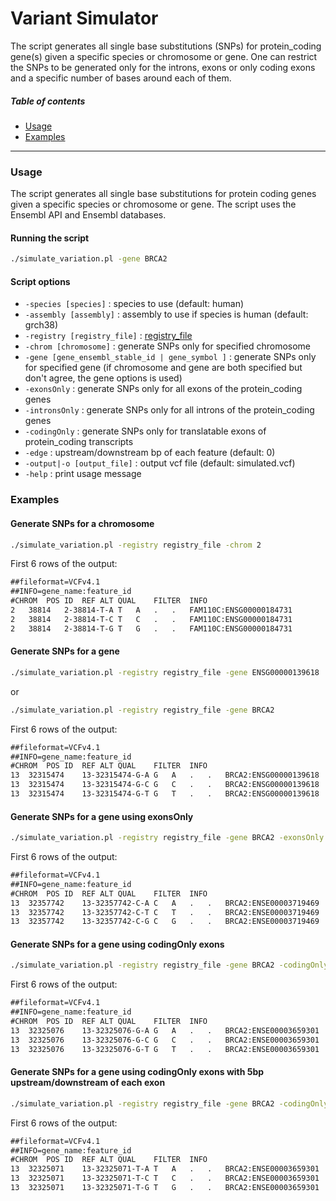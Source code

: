 Variant Simulator
=====================================
The script generates all single base substitutions (SNPs) for protein_coding gene(s) given a specific species or chromosome or gene. One can restrict the SNPs to be generated only for the introns, exons or only coding exons and a specific number of bases around each of them.

##### Table of contents
* [Usage](#usage)
* [Examples](#examples)
---
<a name="usage"></a>
### Usage
The script generates all single base substitutions for protein coding genes given a specific species or chromosome or gene. The script uses the Ensembl API and Ensembl databases.

#### Running the script
```bash
./simulate_variation.pl -gene BRCA2
```

#### Script options
* `-species [species]` : species to use (default: human)
* `-assembly [assembly]` : assembly to use if species is human (default: grch38)
* `-registry [registry_file]` : [registry_file](https://www.ensembl.org/info/docs/api/registry.html)
* `-chrom [chromosome]` : generate SNPs only for specified chromosome
* `-gene [gene_ensembl_stable_id | gene_symbol ]` : generate SNPs only for specified gene (if chromosome and gene are both specified but don't agree, the gene options is used)
* `-exonsOnly` : generate SNPs only for all exons of the protein_coding genes
* `-intronsOnly` : generate SNPs only for all introns of the protein_coding genes
* `-codingOnly` : generate SNPs only for translatable exons of protein_coding transcripts
* `-edge` : upstream/downstream bp of each feature (default: 0)
* `-output|-o [output_file]` : output vcf file (default: simulated.vcf)
* `-help` : print usage message

<a name="examples"></a>
### Examples 
#### Generate SNPs for a chromosome
```bash
./simulate_variation.pl -registry registry_file -chrom 2
```
First 6 rows of the output:
```txt
##fileformat=VCFv4.1
##INFO=gene_name:feature_id
#CHROM	POS	ID	REF	ALT	QUAL	FILTER	INFO
2	38814	2-38814-T-A	T	A	.	.	FAM110C:ENSG00000184731
2	38814	2-38814-T-C	T	C	.	.	FAM110C:ENSG00000184731
2	38814	2-38814-T-G	T	G	.	.	FAM110C:ENSG00000184731
```

#### Generate SNPs for a gene
```bash
./simulate_variation.pl -registry registry_file -gene ENSG00000139618
```
or
```bash
./simulate_variation.pl -registry registry_file -gene BRCA2
```
First 6 rows of the output:
```txt
##fileformat=VCFv4.1
##INFO=gene_name:feature_id
#CHROM	POS	ID	REF	ALT	QUAL	FILTER	INFO
13	32315474	13-32315474-G-A	G	A	.	.	BRCA2:ENSG00000139618
13	32315474	13-32315474-G-C	G	C	.	.	BRCA2:ENSG00000139618
13	32315474	13-32315474-G-T	G	T	.	.	BRCA2:ENSG00000139618
```

#### Generate SNPs for a gene using exonsOnly
```bash
./simulate_variation.pl -registry registry_file -gene BRCA2 -exonsOnly
```
First 6 rows of the output:
```txt
##fileformat=VCFv4.1
##INFO=gene_name:feature_id
#CHROM	POS	ID	REF	ALT	QUAL	FILTER	INFO
13	32357742	13-32357742-C-A	C	A	.	.	BRCA2:ENSE00003719469
13	32357742	13-32357742-C-T	C	T	.	.	BRCA2:ENSE00003719469
13	32357742	13-32357742-C-G	C	G	.	.	BRCA2:ENSE00003719469
```

#### Generate SNPs for a gene using codingOnly exons
```bash
./simulate_variation.pl -registry registry_file -gene BRCA2 -codingOnly
```
First 6 rows of the output:
```txt
##fileformat=VCFv4.1
##INFO=gene_name:feature_id
#CHROM	POS	ID	REF	ALT	QUAL	FILTER	INFO
13	32325076	13-32325076-G-A	G	A	.	.	BRCA2:ENSE00003659301
13	32325076	13-32325076-G-C	G	C	.	.	BRCA2:ENSE00003659301
13	32325076	13-32325076-G-T	G	T	.	.	BRCA2:ENSE00003659301
```

#### Generate SNPs for a gene using codingOnly exons with 5bp upstream/downstream of each exon
```bash
./simulate_variation.pl -registry registry_file -gene BRCA2 -codingOnly -edge 5
```
First 6 rows of the output:
```txt
##fileformat=VCFv4.1
##INFO=gene_name:feature_id
#CHROM	POS	ID	REF	ALT	QUAL	FILTER	INFO
13	32325071	13-32325071-T-A	T	A	.	.	BRCA2:ENSE00003659301
13	32325071	13-32325071-T-C	T	C	.	.	BRCA2:ENSE00003659301
13	32325071	13-32325071-T-G	T	G	.	.	BRCA2:ENSE00003659301
```
